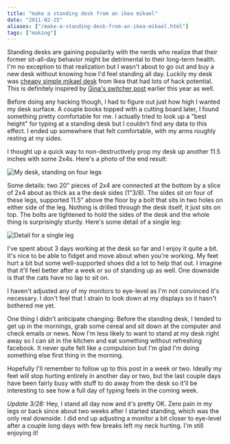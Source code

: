 ```yaml
---
title: "make a standing desk from an ikea mikael"
date: "2011-02-25"
aliases: ["/make-a-standing-desk-from-an-ikea-mikael.html"]
tags: ["making"]
---
```

Standing desks are gaining popularity with the nerds who realize that their former sit-all-day behavior might be detrimental to their long-term health. I'm no exception to that realization but I wasn't about to go out and buy a new desk without knowing how I'd feel standing all day. Luckily my desk was [cheapy simple mikael desk](http://www.google.com/images?q=ikea+mikael+desk) from Ikea that had lots of hack potential. This is definitely inspired by [Gina's switcher post](http://smarterware.org/7102/how-and-why-i-switched-to-a-standing-desk) earlier this year as well.

Before doing any hacking though, I had to figure out just how high I wanted my desk surface. A couple books topped with a cutting board later, I found something pretty comfortable for me. I actually tried to look up a "best height" for typing at a standing desk but I couldn't find any data to this effect. I ended up somewhere that felt comfortable, with my arms roughly resting at my sides.

I thought up a quick way to non-destructively prop my desk up another 11.5 inches with some 2x4s. Here's a photo of the end result:

![My desk, standing on four legs](/images/standingdesk.jpg)

Some details: two 20" pieces of 2x4 are connected at the bottom by a slice of 2x4 about as thick as a the desk sides (1"3/8). The sides sit on four of these legs, supported 11.5" above the floor by a bolt that sits in two holes on either side of the leg. Nothing is drilled through the desk itself, it just sits on top. The bolts are tightened to hold the sides of the desk and the whole thing is surprisingly sturdy. Here's some detail of a single leg:

![Detail for a single leg](/images/standingdesk-detail.jpg)

I've spent about 3 days working at the desk so far and I enjoy it quite a bit. It's nice to be able to fidget and move about when you're working. My feet hurt a bit but some well-supported shoes did a lot to help that out. I imagine that it'll feel better after a week or so of standing up as well. One downside is that the cats have no lap to sit on.

I haven't adjusted any of my monitors to eye-level as I'm not convinced it's necessary. I don't feel that I strain to look down at my displays so it hasn't bothered me yet.

One thing I didn't anticipate changing: Before the standing desk, I tended to get up in the mornings, grab some cereal and sit down at the computer and check emails or news. Now I'm less likely to want to stand at my desk right away so I can sit in the kitchen and eat something without refreshing facebook. It never quite felt like a compulsion but I'm glad I'm doing something else first thing in the morning.

Hopefully I'll remember to follow up to this post in a week or two. Ideally my feet will stop hurting entirely in another day or two, but the last couple days have been fairly busy with stuff to do away from the desk so it'll be interesting to see how a full day of typing feels in the coming week.

*Update 3/28:* Hey, I stand all day now and it's pretty OK. Zero pain in my legs or back since about two weeks after I started standing, which was the only real downside. I did end up adjusting a monitor a bit closer to eye-level after a couple long days with few breaks left my neck hurting. I'm still enjoying it!
